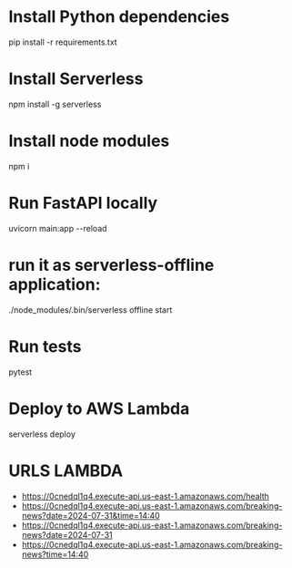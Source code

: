# Install Python dependencies
pip install -r requirements.txt

# Install Serverless
npm install -g serverless

# Install node modules
npm i

# Run FastAPI locally
uvicorn main:app --reload

# run it as serverless-offline application:
./node_modules/.bin/serverless offline start


# Run tests
pytest

# Deploy to AWS Lambda
serverless deploy


# URLS LAMBDA 
 - https://0cnedql1q4.execute-api.us-east-1.amazonaws.com/health
 - https://0cnedql1q4.execute-api.us-east-1.amazonaws.com/breaking-news?date=2024-07-31&time=14:40
 - https://0cnedql1q4.execute-api.us-east-1.amazonaws.com/breaking-news?date=2024-07-31
 - https://0cnedql1q4.execute-api.us-east-1.amazonaws.com/breaking-news?time=14:40
